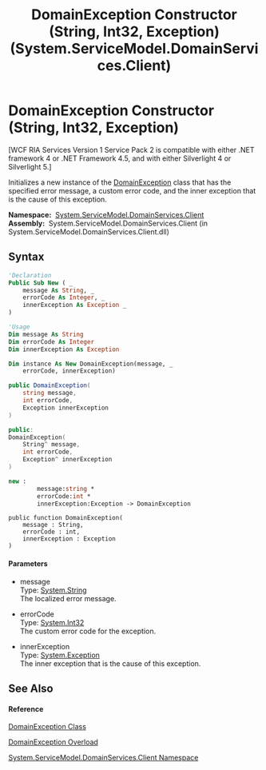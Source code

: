 ﻿---
title: DomainException Constructor (String, Int32, Exception) (System.ServiceModel.DomainServices.Client)
TOCTitle: DomainException Constructor (String, Int32, Exception)
ms:assetid: M:System.ServiceModel.DomainServices.Client.DomainException.#ctor(System.String,System.Int32,System.Exception)
ms:mtpsurl: https://msdn.microsoft.com/en-us/library/system.servicemodel.domainservices.client.domainexception.domainexception(v=VS.91)
ms:contentKeyID: 28755445
ms.date: 01/27/2012
mtps_version: v=VS.91
dev_langs:
- vb
- csharp
- c++
- fsharp
- jscript
api_location:
- System.ServiceModel.DomainServices.Client.dll
api_name:
- System.ServiceModel.DomainServices.Client.DomainException..ctor
api_type:
- Managed
topic_type:
- apiref
- kbSyntax
product_family_name: VS
ROBOTS: INDEX,FOLLOW
---

# DomainException Constructor (String, Int32, Exception)

\[WCF RIA Services Version 1 Service Pack 2 is compatible with either .NET framework 4 or .NET Framework 4.5, and with either Silverlight 4 or Silverlight 5.\]

Initializes a new instance of the [DomainException](ff422448\(v=vs.91\).md) class that has the specified error message, a custom error code, and the inner exception that is the cause of this exception.

**Namespace:**  [System.ServiceModel.DomainServices.Client](ff422479\(v=vs.91\).md)  
**Assembly:**  System.ServiceModel.DomainServices.Client (in System.ServiceModel.DomainServices.Client.dll)

## Syntax

``` vb
'Declaration
Public Sub New ( _
    message As String, _
    errorCode As Integer, _
    innerException As Exception _
)
```

``` vb
'Usage
Dim message As String
Dim errorCode As Integer
Dim innerException As Exception

Dim instance As New DomainException(message, _
    errorCode, innerException)
```

``` csharp
public DomainException(
    string message,
    int errorCode,
    Exception innerException
)
```

``` c++
public:
DomainException(
    String^ message, 
    int errorCode, 
    Exception^ innerException
)
```

``` fsharp
new : 
        message:string * 
        errorCode:int * 
        innerException:Exception -> DomainException
```

``` jscript
public function DomainException(
    message : String, 
    errorCode : int, 
    innerException : Exception
)
```

#### Parameters

  - message  
    Type: [System.String](https://msdn.microsoft.com/en-us/library/s1wwdcbf)  
    The localized error message.  

<!-- end list -->

  - errorCode  
    Type: [System.Int32](https://msdn.microsoft.com/en-us/library/td2s409d)  
    The custom error code for the exception.  

<!-- end list -->

  - innerException  
    Type: [System.Exception](https://msdn.microsoft.com/en-us/library/c18k6c59)  
    The inner exception that is the cause of this exception.  

## See Also

#### Reference

[DomainException Class](ff422448\(v=vs.91\).md)

[DomainException Overload](ff422124\(v=vs.91\).md)

[System.ServiceModel.DomainServices.Client Namespace](ff422479\(v=vs.91\).md)

